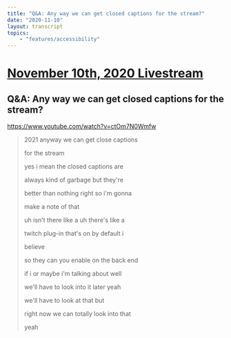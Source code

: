 ```yaml
---
title: "Q&A: Any way we can get closed captions for the stream?"
date: "2020-11-10"
layout: transcript
topics:
    - "features/accessibility"
---
```

# [November 10th, 2020 Livestream](../2020-11-10.md)
## Q&A: Any way we can get closed captions for the stream?
https://www.youtube.com/watch?v=ctOm7N0Wmfw
> 2021 anyway we can get close captions
> 
> for the stream
> 
> yes i mean the closed captions are
> 
> always kind of garbage but they're
> 
> better than nothing right so i'm gonna
> 
> make a note of that
> 
> uh isn't there like a uh there's like a
> 
> twitch plug-in that's on by default i
> 
> believe
> 
> so they can you enable on the back end
> 
> if i or maybe i'm talking about well
> 
> we'll have to look into it later yeah
> 
> we'll have to look at that but
> 
> right now we can totally look into that
> 
> yeah
> 
